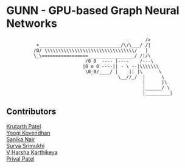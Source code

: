 # GUNN - GPU-based Graph Neural Networks

```text
                                                   />
           +______________________________/\/\___/ /|
          /0/ \\\\\\\\\\\\\\\\\\\\\\\\\\\\\\\\\/   |
          \_\=================_________________/ /|/\
                             /0 0  ---- |----    /---\
                            |0 o 0 ----|| - \ --|\\\\\\\
                             \0_0/____/ |    || |\      \
                                         \__//_/  |      \
                                                  |      |\
                                                  |______/ \
                                                  |_________|
```

## Contributors
[Krutarth Patel](mailto:krutarthpatel929@gmail.com)  
[Yoogi Kovendhan](mailto:yoogikov@gmail.com)  
[Sanika Nair](mailto:ce24b108@smail.iitm.ac.in)  
[Surya Srimukhi](mailto:sriluj045@gmail.com)   
[V Harsha Karthikeya](mailto:vharshakarthikeya@gmail.com)  
[Priyal Patel](mailto:priyalnpatel31@gmail.com)  
